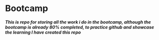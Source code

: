 # Bootcamp
##### This is repo for storing all the work i do in the bootcamp, although the bootcamp is already 80% completed, to practice github and showcase the learning I have created this repo
